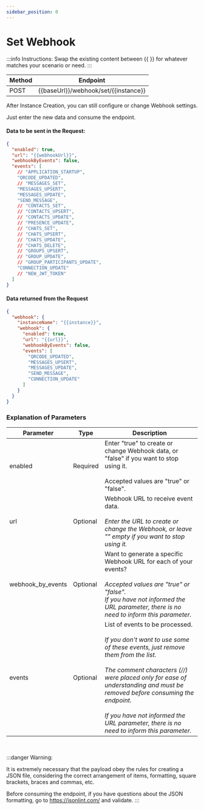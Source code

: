```yaml
---
sidebar_position: 0
---
```


# Set Webhook

:::info Instructions:
Swap the existing content between {{  }} for whatever matches your scenario or need.
:::

| Method | Endpoint                             |
| ------ | ------------------------------------ |
| POST   | {{baseUrl}}/webhook/set/{{instance}} |

After Instance Creation, you can still configure or change Webhook settings.

Just enter the new data and consume the endpoint.

#### Data to be sent in the Request:

```json title=Payload
{
  "enabled": true,
  "url": "{{webhookUrl}}",
  "webhookByEvents": false,
  "events": [
    // "APPLICATION_STARTUP",
    "QRCODE_UPDATED",
    // "MESSAGES_SET",
    "MESSAGES_UPSERT",
    "MESSAGES_UPDATE",
    "SEND_MESSAGE",
    // "CONTACTS_SET",
    // "CONTACTS_UPSERT",
    // "CONTACTS_UPDATE",
    // "PRESENCE_UPDATE",
    // "CHATS_SET",
    // "CHATS_UPSERT",
    // "CHATS_UPDATE",
    // "CHATS_DELETE",
    // "GROUPS_UPSERT",
    // "GROUP_UPDATE",
    // "GROUP_PARTICIPANTS_UPDATE",
    "CONNECTION_UPDATE"
    // "NEW_JWT_TOKEN"
  ]
}
```

#### Data returned from the Request

```json title=Result
{
  "webhook": {
    "instanceName": "{{instance}}",
    "webhook": {
      "enabled": true,
      "url": "{{url}}",
      "webhookByEvents": false,
      "events": [
        "QRCODE_UPDATED",
        "MESSAGES_UPSERT",
        "MESSAGES_UPDATE",
        "SEND_MESSAGE",
        "CONNECTION_UPDATE"
      ]
    }
  }
}
```

### Explanation of Parameters

<!-- prettier-ignore -->
Parameter | Type | Description
--- | --- | ---
enabled | Required | Enter "true" to create or change Webhook data, or "false" if you want to stop using it. <br /><br /> Accepted values ​​are "true" or "false".
url | Optional | Webhook URL to receive event data. <br /><br /> _Enter the URL to create or change the Webhook, or leave "" empty if you want to stop using it._
webhook_by_events | Optional | Want to generate a specific Webhook URL for each of your events? <br /><br /> _Accepted values ​​are "true" or "false". <br /> If you have not informed the URL parameter, there is no need to inform this parameter._
events | Optional | List of events to be processed. <br /><br /> _If you don't want to use some of these events, just remove them from the list.  <br /><br /> The comment characters (//) were placed only for ease of understanding and must be removed before consuming the endpoint. <br /><br /> If you have not informed the URL parameter, there is no need to inform this parameter._

<br />

:::danger Warning:

It is extremely necessary that the payload obey the rules for creating a JSON file, considering the correct arrangement of items, formatting, square brackets, braces and commas, etc.

Before consuming the endpoint, if you have questions about the JSON formatting, go to https://jsonlint.com/ and validate.
:::
